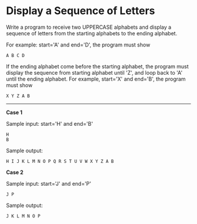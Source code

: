 # Display a Sequence of Letters

Write a program to receive two UPPERCASE alphabets and display a sequence of letters from the starting alphabets to the ending alphabet.

For example: start='A' and end='D', the program must show
```
A B C D
```
If the ending alphabet come before the starting alphabet, the program must display the sequence from starting alphabet until 'Z', and loop back to 'A' until the ending alphabet.
For example, start='X' and end='B', the program must show
```
X Y Z A B
```

<hr>

**Case 1**

Sample input: start='H' and end='B'
```
H
B
```
Sample output:
```
H I J K L M N O P Q R S T U V W X Y Z A B
```

**Case 2**

Sample input: start='J' and end='P'
```
J P
```

Sample output:
```
J K L M N O P
```
